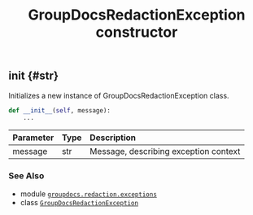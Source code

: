 ﻿---
title: GroupDocsRedactionException constructor
second_title: GroupDocs.Redaction for Python via .NET API References
description: 
type: docs
url: /python-net/groupdocs.redaction.exceptions/groupdocsredactionexception/__init__/
is_root: false
weight: 10
---

## __init__ {#str}

Initializes a new instance of GroupDocsRedactionException class.



```python
def __init__(self, message):
    ...
```


| Parameter | Type | Description |
| :- | :- | :- |
| message | str | Message, describing exception context |



### See Also
* module [`groupdocs.redaction.exceptions`](../../)
* class [`GroupDocsRedactionException`](/redaction/python-net/groupdocs.redaction.exceptions/groupdocsredactionexception)
